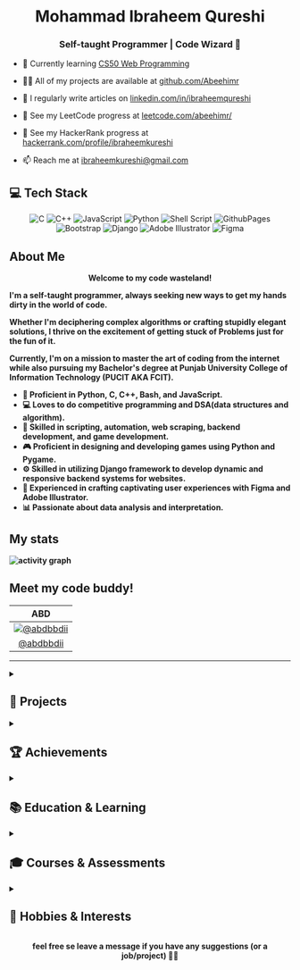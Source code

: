 <h1 align="center">Mohammad Ibraheem Qureshi</h1>
<h3 align="center">Self-taught Programmer | Code Wizard 🧙</h3>



- 🌱 Currently learning <a href="https://cs50.harvard.edu/web/2020/">CS50 Web Programming</a></p>

- 👨‍💻 All of my projects are available at <a href="https://github.com/Abeehimr">github.com/Abeehimr</a></p>

- 📝 I regularly write articles on <a href="https://www.linkedin.com/in/ibraheemqureshi">linkedin.com/in/ibraheemqureshi</a></p>

- 🔗 See my LeetCode progress at <a href="https://leetcode.com/abeehimr/">leetcode.com/abeehimr/</a></p>

- 🔗 See my HackerRank progress at <a href="https://www.hackerrank.com/profile/ibraheemkureshi">hackerrank.com/profile/ibraheemkureshi</a></p>

- 📫 Reach me at <a href="mailto:ibraheemkureshi@gmail.com">ibraheemkureshi@gmail.com</a></p>



## 💻 Tech Stack
<div align="center">

![C](https://img.shields.io/badge/c-%2300599C.svg?style=for-the-badge&logo=c&logoColor=white)
![C++](https://img.shields.io/badge/c++-%2300599C.svg?style=for-the-badge&logo=c%2B%2B&logoColor=white)
![JavaScript](https://img.shields.io/badge/javascript-%23323330.svg?style=for-the-badge&logo=javascript&logoColor=%23F7DF1E)
![Python](https://img.shields.io/badge/python-3670A0?style=for-the-badge&logo=python&logoColor=ffdd54)
![Shell Script](https://img.shields.io/badge/shell_script-%23121011.svg?style=for-the-badge&logo=gnu-bash&logoColor=white)
![GithubPages](https://img.shields.io/badge/github%20pages-121013?style=for-the-badge&logo=github&logoColor=white)
![Bootstrap](https://img.shields.io/badge/bootstrap-%238511FA.svg?style=for-the-badge&logo=bootstrap&logoColor=white)
![Django](https://img.shields.io/badge/django-%23092E20.svg?style=for-the-badge&logo=django&logoColor=white)
![Adobe Illustrator](https://img.shields.io/badge/adobe%20illustrator-%23FF9A00.svg?style=for-the-badge&logo=adobe%20illustrator&logoColor=white)
![Figma](https://img.shields.io/badge/figma-%23F24E1E.svg?style=for-the-badge&logo=figma&logoColor=white)

</div>

## About Me

<p align = "center"><b>Welcome to my code wasteland!</p>

I'm a self-taught programmer, always seeking new ways to get my hands dirty in the world of code.

Whether I'm deciphering complex algorithms or crafting stupidly elegant solutions, I thrive on the excitement of getting stuck of Problems just for the fun of it.

Currently, I'm on a mission to master the art of coding from the internet while also pursuing my Bachelor's degree at Punjab University College of Information Technology (PUCIT AKA FCIT).

- 🌟 Proficient in Python, C, C++, Bash, and JavaScript.
- 💻 Loves to do competitive programming and DSA(data structures and algorithm).
- 🚀 Skilled in scripting, automation, web scraping, backend development, and game development.
- 🎮 Proficient in designing and developing games using Python and Pygame.
- ⚙️ Skilled in utilizing Django framework to develop dynamic and responsive backend systems for websites.
- 🎨 Experienced in crafting captivating user experiences with Figma and Adobe Illustrator.
- 📊 Passionate about data analysis and interpretation.


## My stats

![activity graph](https://github-readme-activity-graph.vercel.app/graph?username=abeehimr&theme=github-dark&custom_title=This%20month%20activity%20on%20Github&hide_border=true&line=adbac7&color=adbac7)

## Meet my code buddy!

<div align = "center">

|ABD|
|:-:|
|[![@abdbbdii](https://github.com/abdbbdii.png?size=150)](https://github.com/abdbbdii)|
|[@abdbbdii](https://github.com/abdbbdii)|

</div>

***

<details>
  <summary><h2>🚀 Projects</h2></summary>

### Pygame Platformer Game
Designed and developed a platformer game implementing pixel-perfect collisions, animation integration, sprite manipulation, and adaptive difficulty scaling. Enriched with essential features such as user authentication, secure data storage, intuitive menu navigation, and a competitive scoreboard.

### ASCII Art Converter
Created scripts to transform images and live video streams into ASCII art, leveraging PIL and OpenCV libraries for processing and display.

### Tetris Game
Created A Python implementation of Tetris using Pygame, featuring standard gameplay mechanics, including falling tetrominoes, line clearing, and score tracking.

### 2D Fractal Engine
A Python 2D fractal engine utilizing Pygame, capable of generating and visualizing tree and triangle fractals in real-time, powered by recursive algorithms and Pygame's graphical capabilities.

### Wikipedia Clone
Developed Django-based Wikipedia clone as part of CS50W course. Includes features like word search, content editing, new content addition, random page display, and Markdown conversion.

### Web Scraper
Developed a Python web scraper (requests, BeautifulSoup) to automate extraction and storage of university admission test data in CSV format, optimizing data management.

### Interactive Tic-Tac-Toe Game with User Profiles
Designed and implemented a customizable Python-based Tic-Tac-Toe game featuring a menu system, user profile management, and score tracking. 

### DSA Implementation Project
Implemented wide range of data structures including linked lists, hash table, heaps, binary trees, and AVL trees, alongside algorithmic programs.

### Football Club Website
Designed and developed a visually engaging website for a football club using Figma, HTML, and CSS, featuring a seamless UI/UX design and interactive elements such as hidden easter eggs.

</details>
<details>
  <summary><h2>🏆 Achievements</h2></summary>

- 🏆 Top ranker in ITEC 24 CodeClash competition.
- 🏅 Finalist in BrainX Speed Programming competition.
- 🥈 2nd position in ECAT 2023 nationwide.
- 🥇 1st in Inter-Colleges Mathematical Contest.
- 🎖️ Distinctions in various academic and coding competitions.

</details>

<details>
  <summary><h2>📚 Education & Learning</h2></summary>

- 🎓 Bachelor of Science in Computer Science, Punjab University College of Information Technology (PUCIT), Lahore.
- 📚 Intermediate from Govt. Islamia College, Civil Lines, Lahore.
- 📖 Matriculation from Lahore Model School, Lahore.
</details>
<details>
  <summary><h2>🎓 Courses & Assessments</h2></summary>

- CS50’s Web Programming with Python and JavaScript
- Problem Solving (basic) by HackerRank
- Python (basic) by HackerRank
- CS50's Introduction to Programming with Python
- Microsoft Office Specialist
- JavaScript Fundamentals I & II by Grasshopper
- UI/UX Design by Great Learning Academy
- Python by Kaggle and SoloLearn

</details>
<details>
  <summary><h2>🎨 Hobbies & Interests</h2></summary>

- Competitive Programming
- Pencil Sketching
- Speed Cubing
- Photography
- Chess
- Non-Fiction Book Reading

</details>

<div align="center">
  <p><b>feel free se leave a message if you have any suggestions (or a job/project) 🚀✨</p>
</div>

